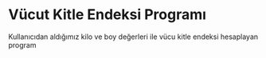 # Vücut Kitle Endeksi Programı
Kullanıcıdan aldığımız kilo ve boy değerleri ile vücu kitle endeksi hesaplayan program
